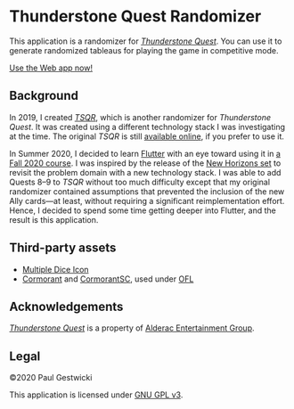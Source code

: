 # Thunderstone Quest Randomizer

This application is a randomizer for [_Thunderstone Quest_](https://alederac.com/thunderstone). You can use it to generate randomized tableaus for playing the game in competitive mode. 

[Use the Web app now!](https://doctor-g.github.io/flutter_tqr)

## Background

In 2019, I created [_TSQR_](https://doctor-g.github.io/tsqr/), which is another randomizer for _Thunderstone Quest_. It was created using a different technology stack I was investigating at the time.
The original _TSQR_ is still [available online](https://doctor-g.github.io/tsqr/), if you prefer to use it.

In Summer 2020, I decided to learn [Flutter](https://flutter.dev) with an eye toward using it in [a Fall 2020 course](https://www.cs.bsu.edu/~pvgestwicki/courses/cs445Fa20).
I was inspired by the release of the [New Horizons set](https://www.kickstarter.com/projects/alderac/thunderstone-quest-new-horizons-from-aeg) to revisit the problem domain with a new technology stack. 
I was able to add Quests 8&ndash;9 to _TSQR_ without too much difficulty except that my original randomizer contained assumptions that prevented the inclusion of the new Ally cards&mdash;at least, without requiring a significant reimplementation effort. 
Hence, I decided to spend some time getting deeper into Flutter, and the result is this application.

## Third-party assets

- [Multiple Dice Icon](https://materialdesignicons.com/icon/dice-multiple-outline)
- [Cormorant](https://fonts.google.com/specimen/Cormorant) and [CormorantSC](https://fonts.google.com/specimen/Cormorant+SC), used under [OFL](assets/fonts/OFL.txt)

## Acknowledgements

[_Thunderstone Quest_](https://alederac.com/thunderstone) is a property of [Alderac Entertainment Group](https://alderac.com).

## Legal

&copy;2020 Paul Gestwicki

This application is licensed under [GNU GPL v3](LICENSE).
